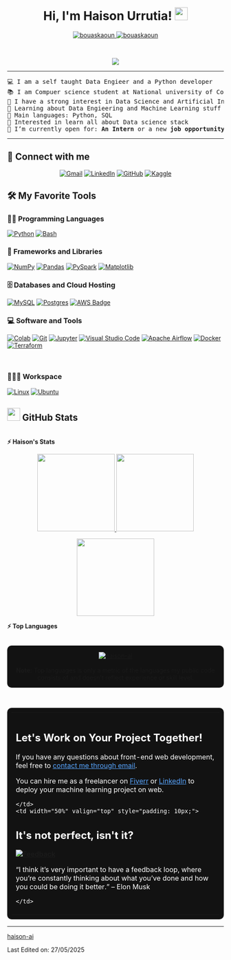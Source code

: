 <h1 align="center">
Hi, I'm Haison Urrutia!
	<a href="https://github.com/Bouaskaoun" target="_self">
		<img src="https://media.giphy.com/media/hvRJCLFzcasrR4ia7z/giphy.gif" width="30">
	</a>
</h1>
<p align="center">
	<a href="https://github.com/Bouaskaoun">
		<img src="https://komarev.com/ghpvc/?username=bouaskaoun&label=Profile%20views&color=0e75b6&style=flat" alt="bouaskaoun" />
	</a>
	<a href="https://github.com/Bouaskaoun">
		<img src="https://img.shields.io/github/followers/bouaskaoun?label=Followers" alt="bouaskaoun" />
	</a>
</p>
<br/>
<p align="center">
	<a href="https://github.com/Bouaskaoun">
		<img src="https://readme-typing-svg.herokuapp.com?lines=Computer+Science+Student;Full+Stack+Web+Developer;Freelancer;DS%20|%20AI%20|%20ML%20Enthusiastic;Always%20learning%20new%20things&center=true&width=380&height=45">
	</a>
</p>

<hr>

<pre>
💻 I am a self taught Data Engieer and a Python developer
📚 I am Compuer science student at National university of Colombia
📝 I have a strong interest in Data Science and Artificial Intelligence
🌱 Learning about Data Engieering and Machine Learning stuff
🌟 Main languages: Python, SQL
🚩 Interested in learn all about Data science stack
🤔 I’m currently open for: <b>An Intern</b> or a new <b>job opportunity</b>, this is <a href="https://drive.google.com/file/d/1OL-pYjC8jb3u3bbqLswQooZkah4ExeZf/view?usp=sharing" target="_blank">MY RESUME.</a>
</pre>
<hr>

## 🤝 Connect with me
<p align="center">
	<a href="mailto:bouaskaoun.mohammed@gmail.com"><img img src="https://img.shields.io/badge/gmail-%23EA4335.svg?style=plastic&logo=gmail&logoColor=white" alt="Gmail"/></a>
	<a href="https://www.linkedin.com/in/bouaskaoun/"><img src="https://img.shields.io/badge/linkedin-%230A66C2.svg?style=plastic&logo=linkedin&logoColor=white" alt="LinkedIn"/></a>
	<a href="https://github.com/Bouaskaoun"><img src="https://img.shields.io/badge/github-%23181717.svg?style=plastic&logo=github&logoColor=white" alt="GitHub"/></a>
	<a href="https://www.kaggle.com/bouaskaounmohammed"><img src="https://img.shields.io/badge/kaggle-%230A66C2.svg?style=plastic&logo=kaggle&logoColor=white" alt="Kaggle"/></a>
</p>

## 🛠️ My Favorite Tools

### 👨‍💻 Programming Languages

<p>
    <a href="https://github.com/haison-ai"><img alt="Python" src="https://img.shields.io/badge/Python%20-%2314354C.svg?logo=python&logoColor=white"></a>
    <a href="https://github.com/haison-ai"><img alt="Bash" src="https://img.shields.io/badge/Bash-4EAA25?logo=gnubash&logoColor=fff"></a>


### 🧰 Frameworks and Libraries

<p>
    <a href="https://github.com/Bouaskaoun"><img alt="NumPy" src="https://img.shields.io/badge/Numpy%20-%23013243.svg?logo=numpy&logoColor=white"></a>
    <a href="https://github.com/Bouaskaoun"><img alt="Pandas" src="https://img.shields.io/badge/Pandas%20-%23150458.svg?logo=pandas&logoColor=white"></a>
    <a href="https://github.com/haison-ai"><img alt="PySpark" src="https://img.shields.io/badge/PySpark-%23E25A1C?logo=apache-spark&logoColor=white"></a>
    <a href="https://github.com/haison-ai"><img alt="Matplotlib" src="https://custom-icon-badges.demolab.com/badge/Matplotlib-71D291?logo=matplotlib&logoColor=fff"></a>



</p>

### 🗄️ Databases and Cloud Hosting

<p>
    <a href="https://github.com/haison-ai"><img alt="MySQL" src="https://img.shields.io/badge/MySQL-4479A1?logo=mysql&logoColor=fff"></a>
    <a href="https://github.com/haison-ai"><img alt="Postgres" src="https://img.shields.io/badge/Postgres-%23316192.svg?logo=postgresql&logoColor=white"></a>
    <a href="https://aws.amazon.com/"><img src="https://img.shields.io/badge/AWS-%23FF9900.svg?logo=amazon-web-services&logoColor=white" alt="AWS Badge"/></a>
    


</p>

### 💻 Software and Tools

<p>
    <a href="https://github.com/Bouaskaoun"><img alt="Colab" src="https://img.shields.io/badge/Colab-00b56a.svg?logo=google-colab&logoColor=white"></a>
    <a href="https://github.com/Bouaskaoun"><img alt="Git" src="https://img.shields.io/badge/Git%20-%23F05033.svg?logo=git&logoColor=white"></a>
    <a href="https://github.com/Bouaskaoun"><img alt="Jupyter" src="https://img.shields.io/badge/Jupyter%20-%23F37626.svg?logo=Jupyter&logoColor=white"></a>
    <a href="https://github.com/Bouaskaoun"><img alt="Visual Studio Code" src="https://img.shields.io/badge/Visual%20Studio%20Code-0078d7.svg?logo=visual-studio-code&logoColor=white"></a>
    <a href="https://github.com/haison-ai"><img alt="Apache Airflow" src="https://img.shields.io/badge/Apache%20Airflow-017CEE?logo=apache-airflow&logoColor=white"></a>
    <a href="https://github.com/haison-ai"><img alt="Docker" src="https://img.shields.io/badge/Docker-2496ED?logo=docker&logoColor=white"></a>
    <a href="https://github.com/haison-ai"><img alt="Terraform" src="https://img.shields.io/badge/Terraform-7B42BC?logo=terraform&logoColor=white"></a>

    
   
</p>
</br>


### 👨🏽‍💻 Workspace
<p>
   <a href="https://github.com/haison-ai"><img alt="Linux" src="https://img.shields.io/badge/Linux-FCC624?logo=linux&logoColor=black"></a>
   <a href="https://github.com/haison-ai"><img alt="Ubuntu" src="https://img.shields.io/badge/Ubuntu-E95420?logo=ubuntu&logoColor=white"></a>
    
    
</p>



## <a href="https://github.com/Bouaskaoun"><img src="https://www.blumbergdigital.com/wp-content/uploads/2020/10/stats-graphic-statistics-business-512.png" width="30"></a> GitHub Stats

<br/>
<summary><b>⚡ Haison's Stats</b></summary>
<p align="center">
  <a href="https://github.com/Adityakanoi2001">
    <img height="180em" src="https://github-readme-stats-eight-theta.vercel.app/api?username=Adityakanoi2001&show_icons=true&theme=algolia&include_all_commits=true&count_private=true"/>
  </a>
  <a href="https://github.com/Adityakanoi2001">
    <img height="180em" src="https://github-readme-stats-eight-theta.vercel.app/api/top-langs/?username=Adityakanoi2001&layout=compact&langs_count=8&theme=algolia"/>
  </a>
</p>

<p align="center">
  <img height="180em" src="https://github-readme-streak-stats.herokuapp.com/?user=AdityaKanoi2001&theme=dark&hide_border=true"/>
</p>
<!--
<summary><b>⚡ Activity graph</b></summary>
<br/>
<p align="center">
	<a href="https://github.com/Bouaskaoun">
		<img src="https://activity-graph.herokuapp.com/graph?username=bouaskaoun&bg_color=ffffff&color=000000&line=000000&point=000000&area=true&hide_border=true" alt="bouaskaoun">
	</a>
</p>
<br/>
-->
<summary><b>⚡ Top Languages</b></summary>
<br/>

<p align="center" style="background-color:#121212; padding: 15px; border-radius: 10px;">
  <a href="https://github.com/haison-ai">
    <img src="https://github-readme-stats.vercel.app/api/top-langs/?username=haison-ai&langs_count=8&layout=compact&theme=dark" alt="haison-ai">
  </a>
  <br/><br/>
  <b>Note:</b> Top languages is only a metric of the languages my public code consists of and doesn't reflect experience or skill level.
</p>
<br/>

<table style="border: none; width: 100%; background-color:#121212; color: white; border-radius: 10px; padding: 10px;">
  <tr>
    <td width="50%" valign="top" style="padding: 10px;">

## Let's Work on Your Project Together!

If you have any questions about front-end web development, feel free to <a href="mailto:your-email@example.com" style="color: #58a6ff;">contact me through email</a>.

You can hire me as a freelancer on <a href="https://www.fiverr.com" style="color: #58a6ff;">Fiverr</a> or <a href="https://www.linkedin.com/in/your-linkedin" style="color: #58a6ff;">LinkedIn</a> to deploy your machine learning project on web.

    </td>
    <td width="50%" valign="top" style="padding: 10px;">

## It's not perfect, isn't it?

**<a href="https://github.com/haison-ai"><img alt="Feedback" src="https://img.shields.io/badge/Ask%20me-anything-1abc9c.svg"></a>**

“I think it’s very important to have a feedback loop, where you’re constantly thinking about what you’ve done and how you could be doing it better.”
– Elon Musk

    </td>
  </tr>
</table>

------

[haison-ai](https://github.com/haison-ai)

Last Edited on: 27/05/2025

